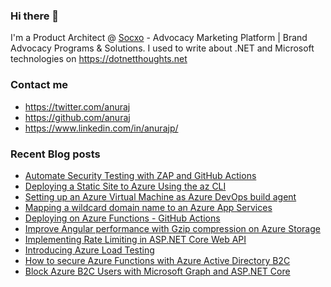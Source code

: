 ### Hi there 👋

I'm a Product Architect @ [Socxo](https://www.socxo.com/) - Advocacy Marketing Platform | Brand Advocacy Programs &amp; Solutions. I used to write about .NET and Microsoft technologies on https://dotnetthoughts.net

### Contact me
* https://twitter.com/anuraj
* https://github.com/anuraj
* https://www.linkedin.com/in/anurajp/

### Recent Blog posts
<!-- BLOGPOSTS:START -->
- [Automate Security Testing with ZAP and GitHub Actions](https://dotnetthoughts.net/automate-security-testing-with-zap-and-github-actions/)
- [Deploying a Static Site to Azure Using the az CLI](https://dotnetthoughts.net/deploying-a-static-site-to-azure-using-the-az-cli/)
- [Setting up an Azure Virtual Machine as Azure DevOps build agent](https://dotnetthoughts.net/setting-up-an-azure-vm-devops-build-agent/)
- [Mapping a wildcard domain name to an Azure App Services](https://dotnetthoughts.net/mapping-a-wildcard-domain-name-to-an-azure-app-services/)
- [Deploying on Azure Functions - GitHub Actions](https://dotnetthoughts.net/deploying-on-azure-functions-github-actions/)
- [Improve Angular performance with Gzip compression on Azure Storage](https://dotnetthoughts.net/improve-angular-performance-with-gzip-compression-azure-blog-storage/)
- [Implementing Rate Limiting in ASP.NET Core Web API](https://dotnetthoughts.net/implement-rate-limiting-in-asp-net-core-web-api/)
- [Introducing Azure Load Testing](https://dotnetthoughts.net/introducing-azure-load-testing/)
- [How to secure Azure Functions with Azure Active Directory B2C](https://dotnetthoughts.net/how-to-secure-azure-functions-with-azure-b2c/)
- [Block Azure B2C Users with Microsoft Graph and ASP.NET Core](https://dotnetthoughts.net/block-azure-b2c-users-with-microsoft-graph-and-asp-net-core/)
<!-- BLOGPOSTS:END -->
